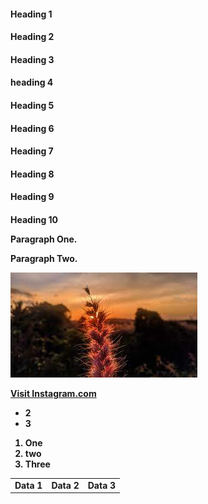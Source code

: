 <!DOCTYPE html>
<html>
<title>HTML Tutorial</title>
<body>

<h4>Heading 1
<h4>Heading 2
<h4>Heading 3
<h4>heading 4
<h4>Heading 5
<h4>Heading 6
<h4>Heading 7
<h4>Heading 8
<h4>Heading 9
<h4>Heading 10
  
<body>  

<p>Paragraph One.</p>
<p>Paragraph Two.</p>
  
<aside><img src="flower.jpeg" alt="Flower">

  <a href="https://www.instagram.com/ack_1453">Visit Instagram.com</a>
  
  <ul>
  <li1</li>
  <li>2</li>
  <li>3</li>
</ul>
  
  <ol>
  <li>One</li>
  <li>two</li>
  <li>Three</li>
</ol>
  
  
  
  <table>
  <tr>
    <td>Data 1</td>
    <td>Data 2</td>
    <td>Data 3</td>
  </tr>
</table>

